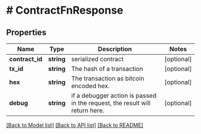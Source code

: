 # # ContractFnResponse

## Properties

Name | Type | Description | Notes
------------ | ------------- | ------------- | -------------
**contract_id** | **string** | serialized contract | [optional] 
**tx_id** | **string** | The hash of a transaction | [optional] 
**hex** | **string** | The transaction as bitcoin encoded hex. | [optional] 
**debug** | **string** | if a debugger action is passed in the request, the result will return here. | [optional] 

[[Back to Model list]](../../README.md#documentation-for-models) [[Back to API list]](../../README.md#documentation-for-api-endpoints) [[Back to README]](../../README.md)


